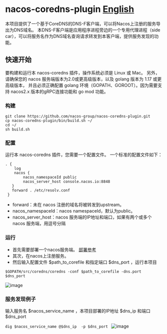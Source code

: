 # nacos-coredns-plugin [English](./README.md) #
本项目提供了一个基于CoreDNS的DNS-F客户端，可以将Nacos上注册的服务导出为DNS域名。 本DNS-F客户端是应用程序进程旁边的一个专用代理进程（side car），可以将服务名作为DNS域名查询请求转发到本客户端，提供服务发现的功能。
## 快速开始
要构建和运行本 nacos-coredns 插件，操作系统必须是 Linux 或 Mac。 另外，请确保您的 nacos 服务端版本为2.0或更高级版本，以及 golang 版本为 1.17 或更高级版本， 并且必须正确配置 golang 环境（GOPATH、GOROOT）。因为需要支持 nacos2.x 版本的gRPC连接功能和 go mod 功能。
### 构建
```
git clone https://github.com/nacos-group/nacos-coredns-plugin.git 
cp nacos-coredns-plugin/bin/build.sh ~/
cd ~/
sh build.sh
```
### 配置
运行本 nacos-coredns 插件，您需要一个配置文件。 一个标准的配置文件如下：
```
. {
    log
    nacos {
        nacos_namespaceId public
        nacos_server_host console.nacos.io:8848
   }
   forward . /etc/resolv.conf
 }
```
* forward：未在 nacos 注册的域名将被转发到upstream。
* nacos_namespaceId：nacos namespaceId，默认为public。
* nacos_server_host：nacos 服务端的IP地址和端口，如果有两个或多个 nacos 服务端，用逗号分隔

### 运行
* 首先需要部署一个nacos服务端。 [部署参考](https://github.com/alibaba/nacos)
* 其次，在nacos上注册服务。
* 然后输入配置文件 $path_to_corefile 和指定端口 $dns_port ，运行本项目

```$GOPATH/src/coredns/coredns -conf $path_to_corefile -dns.port $dns_port```

![image](https://cdn.nlark.com/yuque/0/2022/png/29425667/1663504581023-95437fee-0e3d-4b6a-851c-44a352dedd81.png)

### 服务发现例子
输入服务名 $nacos_service_name ，本项目部署的IP地址 $dns_ip 和端口 $dns_port

```dig $nacos_service_name @$dns_ip  -p $dns_port ```
![image](https://cdn.nlark.com/yuque/0/2022/png/29425667/1663504588231-341b38fe-da55-41eb-a24b-e3752b86faa4.png)
